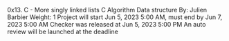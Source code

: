 0x13. C - More singly linked lists
C
Algorithm
Data structure
 By: Julien Barbier
 Weight: 1
 Project will start Jun 5, 2023 5:00 AM, must end by Jun 7, 2023 5:00 AM
 Checker was released at Jun 5, 2023 5:00 PM
 An auto review will be launched at the deadline
